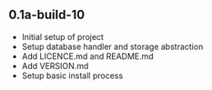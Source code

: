 0.1a-build-10
------------------------
 - Initial setup of project
 - Setup database handler and storage abstraction
 - Add LICENCE.md and README.md
 - Add VERSION.md
 - Setup basic install process

